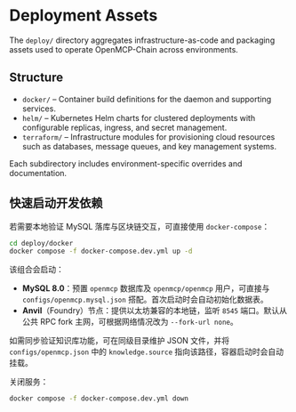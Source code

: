 # Deployment Assets

The `deploy/` directory aggregates infrastructure-as-code and packaging assets
used to operate OpenMCP-Chain across environments.

## Structure

* `docker/` – Container build definitions for the daemon and supporting
  services.
* `helm/` – Kubernetes Helm charts for clustered deployments with configurable
  replicas, ingress, and secret management.
* `terraform/` – Infrastructure modules for provisioning cloud resources such as
  databases, message queues, and key management systems.

Each subdirectory includes environment-specific overrides and documentation.

## 快速启动开发依赖

若需要本地验证 MySQL 落库与区块链交互，可直接使用 `docker-compose`：

```bash
cd deploy/docker
docker compose -f docker-compose.dev.yml up -d
```

该组合会启动：

- **MySQL 8.0**：预置 `openmcp` 数据库及 `openmcp/openmcp` 用户，可直接与 `configs/openmcp.mysql.json` 搭配。首次启动时会自动初始化数据表。
- **Anvil**（Foundry）节点：提供以太坊兼容的本地链，监听 `8545` 端口。默认从公共 RPC fork 主网，可根据网络情况改为 `--fork-url none`。

如需同步验证知识库功能，可在同级目录维护 JSON 文件，并将 `configs/openmcp.json` 中的 `knowledge.source` 指向该路径，容器启动时会自动挂载。

关闭服务：

```bash
docker compose -f docker-compose.dev.yml down
```
